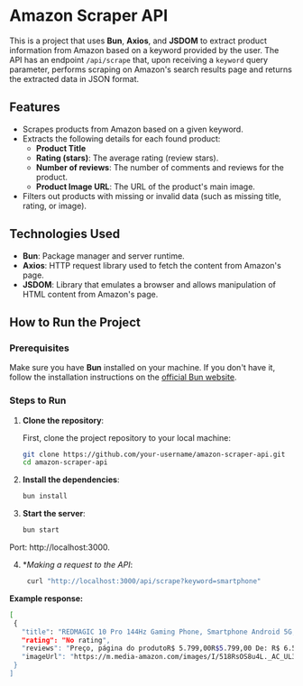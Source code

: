 # Amazon Scraper API

This is a project that uses **Bun**, **Axios**, and **JSDOM** to extract product information from Amazon based on a keyword provided by the user. The API has an endpoint `/api/scrape` that, upon receiving a `keyword` query parameter, performs scraping on Amazon's search results page and returns the extracted data in JSON format.

## Features

- Scrapes products from Amazon based on a given keyword.
- Extracts the following details for each found product:
  - **Product Title**
  - **Rating (stars)**: The average rating (review stars).
  - **Number of reviews**: The number of comments and reviews for the product.
  - **Product Image URL**: The URL of the product's main image.
- Filters out products with missing or invalid data (such as missing title, rating, or image).

## Technologies Used

- **Bun**: Package manager and server runtime.
- **Axios**: HTTP request library used to fetch the content from Amazon's page.
- **JSDOM**: Library that emulates a browser and allows manipulation of HTML content from Amazon's page.

## How to Run the Project

### Prerequisites

Make sure you have **Bun** installed on your machine. If you don't have it, follow the installation instructions on the [official Bun website](https://bun.sh/).

### Steps to Run

1. **Clone the repository**:

   First, clone the project repository to your local machine:

   ```bash
   git clone https://github.com/your-username/amazon-scraper-api.git
   cd amazon-scraper-api

2. **Install the dependencies**:
	```bash
	bun install

3. **Start the server**:
	```bash
	bun start
 
Port: http://localhost:3000.


4. **Making a request to the API*:
   ```bash
    curl "http://localhost:3000/api/scrape?keyword=smartphone"


**Example response:**
 ```bash
[
  {
    "title": "REDMAGIC 10 Pro 144Hz Gaming Phone, Smartphone Android 5G, 12GB RAM+256GB ROM, Snapdragon 8 Elite, 6.85\" 1.5K AMOLED Tela Cheia, FHD+, Câmera 50MP, Dual-Sim, Preto",
    "rating": "No rating",
    "reviews": "Preço, página do produtoR$ 5.799,00R$5.799,00 De: R$ 6.500,00R$6.500,00em até 10x de R$ 579,90R$579,90 sem juros",
    "imageUrl": "https://m.media-amazon.com/images/I/518RsOS8u4L._AC_UL320_.jpg"
  }
]

